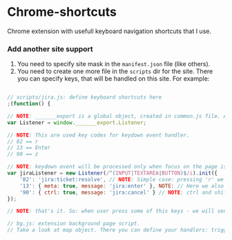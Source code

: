 # Chrome-shortcuts
Chrome extension with usefull keyboard navigation shortcuts that I use.

### Add another site support
1. You need to specify site mask in the `manifest.json` file (like others).
2. You need to create one more file in the `scripts` dir for the site.
   There you can specify keys, that will be handled on this site.
For example:

```js

// scripts/jira.js: define keyboard shortcuts here
;(function() {

// NOTE: _______export is a global object, created in common.js file. All we need is the Listener constructor, that is defined there.
var Listener = window._______export.Listener;

// NOTE: This are used key codes for keydown event handler.
// 82 == r
// 13 == Enter
// 90 == z

// NOTE: keydown event will be processed only when focus on the page is not within some input field.
var jiraListener = new Listener(/^(INPUT|TEXTAREA|BUTTON)$/i).init({
    '82': 'jira:ticket:resolve', // NOTE: Simple case: pressing 'r' we are posting this message to the extension background page.
    '13': { meta: true, message: 'jira:enter' }, NOTE: // Here we also are specifing that meta key must be pressed (Cmd for Mac).
    '90': { ctrl: true, message: 'jira:cancel' } // NOTE: ctrl and shift are also supported.
});

// NOTE: that's it. So: when user press some of this keys - we will send (post) a message to the extension background page.

// bg.js: extension background page script.
// Take a look at map object. There you can define your handlers: trigger click event on some element on the page or do some other stuff. 

```